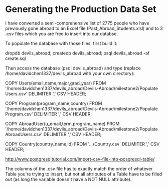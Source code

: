 # Generating the Production Data Set

I have converted a semi-comprehensive list of 2775 people who have previously gone abroad to an Excel file (Past_Abroad_Students.xlsl) and to 3 .csv files which you are free to insert into our databse.

To populate the database with those files, first build it:

dropdb devils_abroad; createdb devils_abroad; psql devils_abroad -af create.sql

Then access the database (psql devils_abroad) and type (replace /home/davidchen1337/devils_abroad with your own directory):

COPY Users(email,name,major,grad_year) FROM '/home/davidchen1337/devils_abroad/Devils-Abroad/milestone2/Populate Users.csv' DELIMITER ',' CSV HEADER;

COPY Program(program_name,country) FROM '/home/davidchen1337/devils_abroad/Devils-Abroad/milestone2/Populate Program.csv' DELIMITER ',' CSV HEADER;

COPY AbroadUser(u_email,term,program_name) FROM '/home/davidchen1337/devils_abroad/Devils-Abroad/milestone2/Populate AbroadUsers.csv' DELIMITER ',' CSV HEADER;

COPY Country(country_name,id) FROM '.../Country.csv' DELIMITER ',' CSV HEADER;

http://www.postgresqltutorial.com/import-csv-file-into-posgresql-table/

The columns of the .csv file has to exactly match the order of whatever Table you're trying to insert, but not all attributes of a Table have to be filled out
(as long the variable doesn't have a NOT NULL attribute).